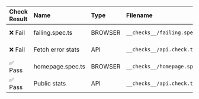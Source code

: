 | Check Result | Name | Type | Filename | Duration | Location |
|:- |:- |:- |:- |:- |:- |
| :x: Fail | failing.spec.ts | BROWSER | `__checks__/failing.spec.ts` | 10s | eu-west-1 |
| :x: Fail | Fetch error stats | API | `__checks__/api.check.ts` | 27ms | eu-west-1 |
| :white_check_mark: Pass | homepage.spec.ts | BROWSER | `__checks__/homepage.spec.ts` | 7s | eu-west-1 |
| :white_check_mark: Pass | Public stats | API | `__checks__/api.check.ts` | 46ms | eu-west-1 |
